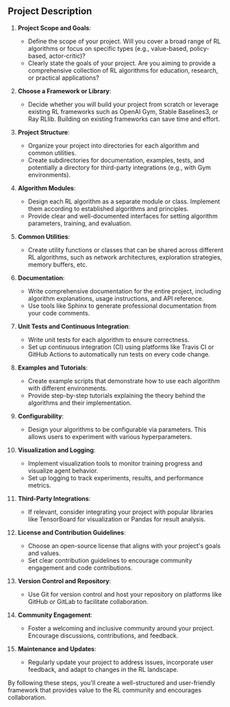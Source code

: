## Project Description
1. **Project Scope and Goals**:
   - Define the scope of your project. Will you cover a broad range of RL algorithms or focus on specific types (e.g., value-based, policy-based, actor-critic)?
   - Clearly state the goals of your project. Are you aiming to provide a comprehensive collection of RL algorithms for education, research, or practical applications?
2. **Choose a Framework or Library**:
   - Decide whether you will build your project from scratch or leverage existing RL frameworks such as OpenAI Gym, Stable Baselines3, or Ray RLlib. Building on existing frameworks can save time and effort.
3. **Project Structure**:
   - Organize your project into directories for each algorithm and common utilities.
   - Create subdirectories for documentation, examples, tests, and potentially a directory for third-party integrations (e.g., with Gym environments).

4. **Algorithm Modules**:
   - Design each RL algorithm as a separate module or class. Implement them according to established algorithms and principles.
   - Provide clear and well-documented interfaces for setting algorithm parameters, training, and evaluation.

5. **Common Utilities**:
   - Create utility functions or classes that can be shared across different RL algorithms, such as network architectures, exploration strategies, memory buffers, etc.

6. **Documentation**:
   - Write comprehensive documentation for the entire project, including algorithm explanations, usage instructions, and API reference.
   - Use tools like Sphinx to generate professional documentation from your code comments.

7. **Unit Tests and Continuous Integration**:
   - Write unit tests for each algorithm to ensure correctness.
   - Set up continuous integration (CI) using platforms like Travis CI or GitHub Actions to automatically run tests on every code change.

8. **Examples and Tutorials**:
   - Create example scripts that demonstrate how to use each algorithm with different environments.
   - Provide step-by-step tutorials explaining the theory behind the algorithms and their implementation.

9. **Configurability**:
   - Design your algorithms to be configurable via parameters. This allows users to experiment with various hyperparameters.

10. **Visualization and Logging**:
    - Implement visualization tools to monitor training progress and visualize agent behavior.
    - Set up logging to track experiments, results, and performance metrics.

11. **Third-Party Integrations**:
    - If relevant, consider integrating your project with popular libraries like TensorBoard for visualization or Pandas for result analysis.

12. **License and Contribution Guidelines**:
    - Choose an open-source license that aligns with your project's goals and values.
    - Set clear contribution guidelines to encourage community engagement and code contributions.

13. **Version Control and Repository**:
    - Use Git for version control and host your repository on platforms like GitHub or GitLab to facilitate collaboration.

14. **Community Engagement**:
    - Foster a welcoming and inclusive community around your project. Encourage discussions, contributions, and feedback.

15. **Maintenance and Updates**:
    - Regularly update your project to address issues, incorporate user feedback, and adapt to changes in the RL landscape.

By following these steps, you'll create a well-structured and user-friendly framework that provides value to the RL community and encourages collaboration.